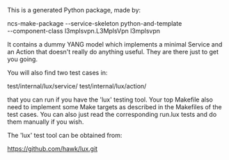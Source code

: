This is a generated Python package, made by:

  ncs-make-package --service-skeleton python-and-template \
                   --component-class l3mplsvpn.L3MplsVpn l3mplsvpn

It contains a dummy YANG model which implements a minimal Service
and an Action that doesn't really do anything useful. They are
there just to get you going.

You will also find two test cases in:

  test/internal/lux/service/
  test/internal/lux/action/

that you can run if you have the 'lux' testing tool.
Your top Makefile also need to implement some Make targets
as described in the Makefiles of the test cases.
You can also just read the corresponding run.lux tests and
do them manually if you wish.

The 'lux' test tool can be obtained from:

  https://github.com/hawk/lux.git